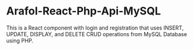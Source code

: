 # Arafol-React-Php-Api-MySQL
This is a React component with login and registration that uses INSERT, UPDATE, DISPLAY, and DELETE CRUD operations from MySQL Database using PHP.
